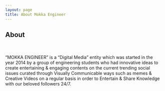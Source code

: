 ```yaml
---
layout: page
title: About Mokka Engineer
---
```

## About
<br>
<br>
“MOKKA ENGINEER” is a “Digital Media” entity which was started in the year 2014 by a group of engineering students who had innovative ideas to create entertaining & engaging contents on the current trending social issues curated through Visually Communicable ways such as  memes & Creative Videos on a regular basis in order to Entertain & Share Knowledge with  our beloved followers 24/7.
